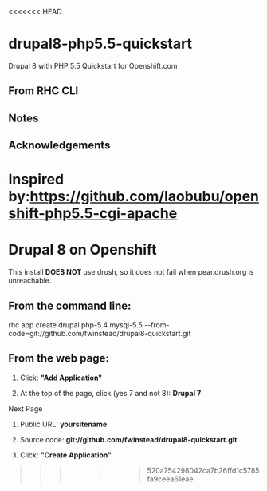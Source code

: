 <<<<<<< HEAD
# drupal8-php5.5-quickstart
Drupal 8 with PHP 5.5 Quickstart for Openshift.com

## From RHC CLI

## Notes


## Acknowledgements

Inspired by:https://github.com/laobubu/openshift-php5.5-cgi-apache
=======
Drupal 8 on Openshift
=====================

This install **DOES NOT** use drush, so it does not fail when pear.drush.org is unreachable.


From the command line:
--------------

  rhc app create drupal php-5.4 mysql-5.5 --from-code=git://github.com/fwinstead/drupal8-quickstart.git

From the web page:
--------------

1. Click: **"Add Application"**

2. At the top of the page, click (yes 7 and not 8): **Drupal 7**

  Next Page

1. Public URL: **yoursitename**

2. Source code: **git://github.com/fwinstead/drupal8-quickstart.git**

3. Click: **"Create Application"**
>>>>>>> 520a754298042ca7b26ffd1c5785fa9ceea61eae

